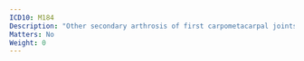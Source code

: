 ```yaml
---
ICD10: M184
Description: "Other secondary arthrosis of first carpometacarpal joints, bilateral"
Matters: No
Weight: 0
---
```

